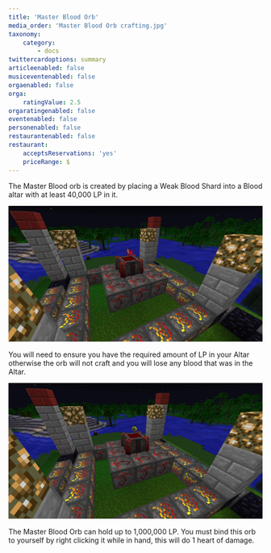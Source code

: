```yaml
---
title: 'Master Blood Orb'
media_order: 'Master Blood Orb crafting.jpg'
taxonomy:
    category:
        - docs
twittercardoptions: summary
articleenabled: false
musiceventenabled: false
orgaenabled: false
orga:
    ratingValue: 2.5
orgaratingenabled: false
eventenabled: false
personenabled: false
restaurantenabled: false
restaurant:
    acceptsReservations: 'yes'
    priceRange: $
---
```


The Master Blood orb is created by placing a Weak Blood Shard into a Blood altar with at least 40,000 LP in it.

![](Master%20Blood%20Orb%20crafting.jpg)

You will need to ensure you have the required amount of LP in your Altar otherwise the orb will not craft and you will lose any blood that was in the Altar.

![](Master%20Blood%20Orb.jpg)

The Master Blood Orb can hold up to 1,000,000 LP. You must bind this orb to yourself by right clicking it while in hand, this will do 1 heart of damage.